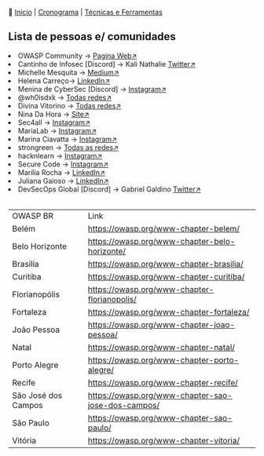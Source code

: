 👾 [Inicio](https://rayanepimentel.github.io/InfoSec-iniciante/) | [Cronograma](https://rayanepimentel.github.io/InfoSec-iniciante/cronograma/) | [Técnicas e Ferramentas](https://rayanepimentel.github.io/InfoSec-iniciante/site/ferramentas/ferramentas.html)

## Lista de pessoas e/ comunidades

  <li>OWASP Community → <a href="https://owasp.org/www-community/meetings/" target="_blank">Pagina Web&#x2197;</a></li>
  <li>Cantinho de Infosec [Discord] → Kali Nathalie <a href="https://twitter.com/K4L1_FS" target="_blank">Twitter&#x2197;</a></li>
  <li>Michelle Mesquita → <a href="https://michelleamesquita.medium.com/" target="_blank">Medium&#x2197;</a></li>
  <li>Helena Carreço→ <a href="https://www.linkedin.com/in/helena-carreco/" target="_blank">LinkedIn&#x2197;</a></li>
  <li>Menina de CyberSec [Discord] → <a href="https://www.instagram.com/meninadecybersec/" target="_blank">Instagram&#x2197;</a></li>
  <li>@wh0isdxk → <a href="https://beacons.ai/wh0isdxk/" target="_blank">Todas redes&#x2197;</a></li>
  <li>Divina Vitorino → <a href="https://linktr.ee/divinavitorino/" target="_blank">Todas redes&#x2197;</a></li>
  <li>Nina Da Hora → <a href="https://www.ninadahora.dev/" target="_blank">Site&#x2197;</a></li>
  <li>Sec4all → <a href="https://www.instagram.com/sec.4all/" target="_blank">Instagram&#x2197;</a></li>
  <li>MariaLab → <a href="https://www.instagram.com/marialab_org/" target="_blank">Instagram&#x2197;</a></li>
  <li>Marina Ciavatta → <a href="https://www.instagram.com/marinaciavatta/" target="_blank">Instagram&#x2197;</a></li>
  <li>strongreen → <a href="https://beacons.ai/strongreen" target="_blank">Todas as redes&#x2197;</a></li>
  <li>hacknlearn → <a href="https://www.instagram.com/hacknlearn/" target="_blank">Instagram&#x2197;</a></li>
  <li>Secure Code → <a href="https://www.instagram.com/seco_________/" target="_blank">Instagram&#x2197;</a></li>
  <li>Marília Rocha → <a href="https://www.linkedin.com/in/mar%C3%ADliadarocha/" target="_blank">LinkedIn&#x2197;</a></li>
  <li>Juliana Gaioso → <a href="https://www.linkedin.com/in/juligaioso/" target="_blank">LinkedIn&#x2197;</a></li>
  <li>DevSecOps Global [Discord] → Gabriel Galdino <a href="https://twitter.com/gabogaldino/status/1688930267443118080" target="_blank">Twitter&#x2197;</a></li>
  
 <br>

 | | |
 |---|--|
 |OWASP BR | Link|
 |Belém | https://owasp.org/www-chapter-belem/ |
 |Belo Horizonte | https://owasp.org/www-chapter-belo-horizonte/ |
 |Brasília | https://owasp.org/www-chapter-brasilia/|
 |Curitiba | https://owasp.org/www-chapter-curitiba/ |
 |Florianopólis | https://owasp.org/www-chapter-florianopolis/|
 |Fortaleza | https://owasp.org/www-chapter-fortaleza/|
 |João Pessoa | https://owasp.org/www-chapter-joao-pessoa/|
 |Natal | https://owasp.org/www-chapter-natal/|
 |Porto Alegre | https://owasp.org/www-chapter-porto-alegre/|
 |Recife | https://owasp.org/www-chapter-recife/ |
 |São José dos Campos | https://owasp.org/www-chapter-sao-jose-dos-campos/|
 |São Paulo | https://owasp.org/www-chapter-sao-paulo/|
 |Vitória | https://owasp.org/www-chapter-vitoria/|
 